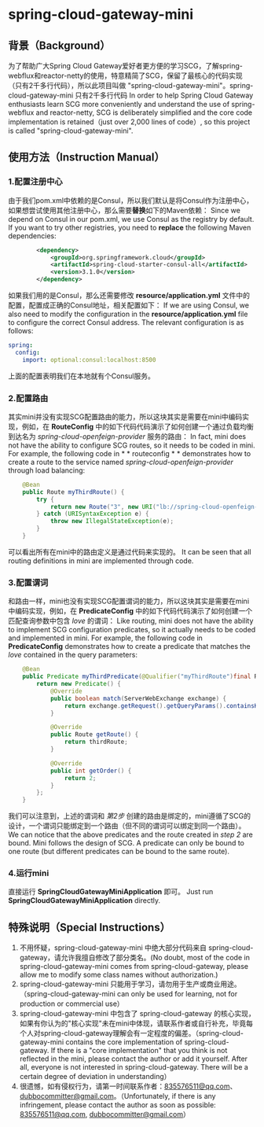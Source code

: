 # spring-cloud-gateway-mini

## 背景（Background）
为了帮助广大Spring Cloud Gateway爱好者更方便的学习SCG，了解spring-webflux和reactor-netty的使用，特意精简了SCG，保留了最核心的代码实现（只有2千多行代码），所以此项目叫做 "spring-cloud-gateway-mini"。spring-cloud-gateway-mini 只有2千多行代码
In order to help Spring Cloud Gateway enthusiasts learn SCG more conveniently and understand the use of spring-webflux and reactor-netty, SCG is deliberately simplified and the core code implementation is retained（just over 2,000 lines of code）, so this project is called "spring-cloud-gateway-mini".

## 使用方法（Instruction Manual）
### 1.配置注册中心
由于我们pom.xml中依赖的是Consul，所以我们默认是将Consul作为注册中心，如果想尝试使用其他注册中心，那么需要**替换**如下的Maven依赖：
Since we depend on Consul in our pom.xml, we use Consul as the registry by default. If you want to try other registries, you need to **replace** the following Maven dependencies:
```xml
        <dependency>
            <groupId>org.springframework.cloud</groupId>
            <artifactId>spring-cloud-starter-consul-all</artifactId>
            <version>3.1.0</version>
        </dependency>
```
如果我们用的是Consul，那么还需要修改 **resource/application.yml** 文件中的配置，配置成正确的Consul地址，相关配置如下：
If we are using Consul, we also need to modify the configuration in the **resource/application.yml** file to configure the correct Consul address. The relevant configuration is as follows:
```yaml
spring:
  config:
    import: optional:consul:localhost:8500
```
上面的配置表明我们在本地就有个Consul服务。
### 2.配置路由
其实mini并没有实现SCG配置路由的能力，所以这块其实是需要在mini中编码实现，例如，在 **RouteConfig** 中的如下代码代码演示了如何创建一个通过负载均衡到达名为 *spring-cloud-openfeign-provider* 服务的路由：
In fact, mini does not have the ability to configure SCG routes, so it needs to be coded in mini. For example, the following code in * * routeconfig * * demonstrates how to create a route to the service named *spring-cloud-openfeign-provider* through load balancing:
```java
    @Bean
    public Route myThirdRoute() {
        try {
            return new Route("3", new URI("lb://spring-cloud-openfeign-provider"), new HashMap<>());
        } catch (URISyntaxException e) {
            throw new IllegalStateException(e);
        }
    }
```
可以看出所有在mini中的路由定义是通过代码来实现的。
It can be seen that all routing definitions in mini are implemented through code.
### 3.配置谓词
和路由一样，mini也没有实现SCG配置谓词的能力，所以这块其实是需要在mini中编码实现，例如，在 **PredicateConfig** 中的如下代码代码演示了如何创建一个匹配查询参数中包含 *love* 的谓词：
Like routing, mini does not have the ability to implement SCG configuration predicates, so it actually needs to be coded and implemented in mini. For example, the following code in **PredicateConfig** demonstrates how to create a predicate that matches the *love* contained in the query parameters:
```java
    @Bean
    public Predicate myThirdPredicate(@Qualifier("myThirdRoute")final Route thirdRoute) {
        return new Predicate() {
            @Override
            public boolean match(ServerWebExchange exchange) {
                return exchange.getRequest().getQueryParams().containsKey("love");
            }

            @Override
            public Route getRoute() {
                return thirdRoute;
            }

            @Override
            public int getOrder() {
                return 2;
            }
        };
    }
```
我们可以注意到，上述的谓词和 *第2步* 创建的路由是绑定的，mini遵循了SCG的设计，一个谓词只能绑定到一个路由（但不同的谓词可以绑定到同一个路由）。
We can notice that the above predicates and the route created in *step 2* are bound. Mini follows the design of SCG. A predicate can only be bound to one route (but different predicates can be bound to the same route).
### 4.运行mini
直接运行 **SpringCloudGatewayMiniApplication** 即可。
Just run **SpringCloudGatewayMiniApplication** directly.

## 特殊说明（Special Instructions）
1. 不用怀疑，spring-cloud-gateway-mini 中绝大部分代码来自 spring-cloud-gateway，请允许我擅自修改了部分类名。(No doubt, most of the code in spring-cloud-gateway-mini comes from spring-cloud-gateway, please allow me to modify some class names without authorization.)
2. spring-cloud-gateway-mini 只能用于学习，请勿用于生产或商业用途。（spring-cloud-gateway-mini can only be used for learning, not for production or commercial use）
3. spring-cloud-gateway-mini 中包含了 spring-cloud-gateway 的核心实现，如果有你认为的"核心实现"未在mini中体现，请联系作者或自行补充，毕竟每个人对spring-cloud-gateway理解会有一定程度的偏差。（spring-cloud-gateway-mini contains the core implementation of spring-cloud-gateway. If there is a "core implementation" that you think is not reflected in the mini, please contact the author or add it yourself. After all, everyone is not interested in spring-cloud-gateway. There will be a certain degree of deviation in understanding）
4. 很遗憾，如有侵权行为，请第一时间联系作者：835576511@qq.com、dubbocommitter@gmail.com。（Unfortunately, if there is any infringement, please contact the author as soon as possible: 835576511@qq.com, dubbocommitter@gmail.com）